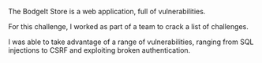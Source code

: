 The BodgeIt Store is a web application, full of vulnerabilities.

For this challenge, I worked as part of a team to crack a list of challenges.

I was able to take advantage of a range of vulnerabilities, ranging from SQL injections to CSRF and exploiting broken authentication.